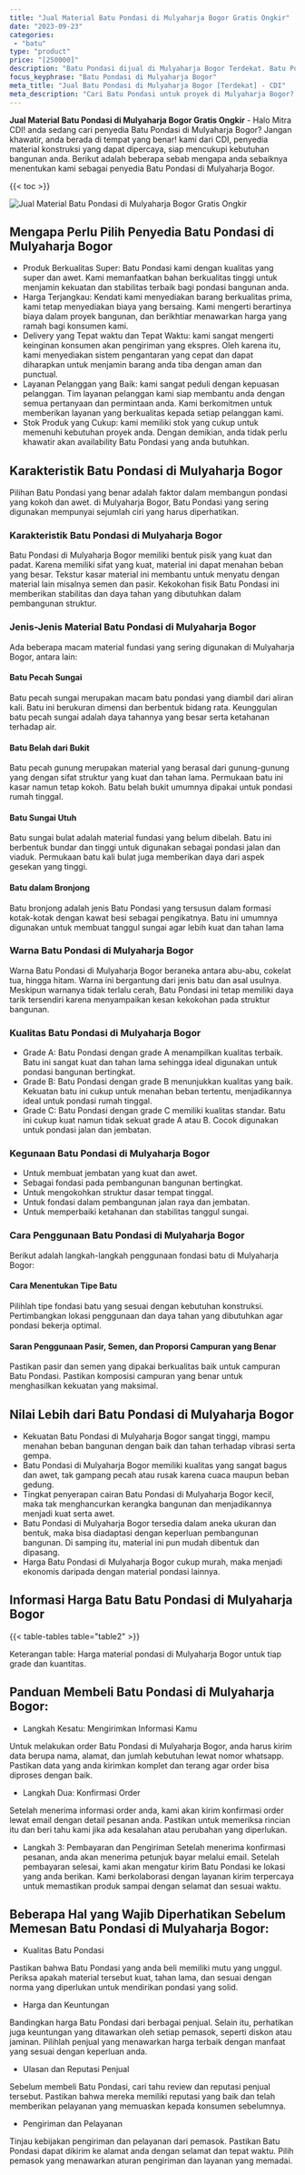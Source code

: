 ```yaml
---
title: "Jual Material Batu Pondasi di Mulyaharja Bogor Gratis Ongkir"
date: "2023-09-23"
categories:
 - "batu"
type: "product"
price: "[250000]"
description: "Batu Pondasi dijual di Mulyaharja Bogor Terdekat. Batu Pondasi ini sering digunakan dalam proyek konstruksi sebagai pondasi bangunan yang kuat dan tahan lama. Kontak kami untuk mendapatkan informasi lebih lanjut."
focus_keyphrase: "Batu Pondasi di Mulyaharja Bogor"
meta_title: "Jual Batu Pondasi di Mulyaharja Bogor [Terdekat] - CDI"
meta_description: "Cari Batu Pondasi untuk proyek di Mulyaharja Bogor? Kami menawarkan Batu Pondasi berkualitas untuk dasar bangunan. Segera dapatkan penawaran terbaik."
---
```


**Jual Material Batu Pondasi di Mulyaharja Bogor Gratis Ongkir** - Halo Mitra CDI! anda sedang cari penyedia Batu Pondasi di Mulyaharja Bogor? Jangan khawatir, anda berada di tempat yang benar! kami dari CDI, penyedia material konstruksi yang dapat dipercaya, siap mencukupi kebutuhan bangunan anda. Berikut adalah beberapa sebab mengapa anda sebaiknya menentukan kami sebagai penyedia Batu Pondasi di Mulyaharja Bogor.

{{< toc >}}

![Jual Material Batu Pondasi di Mulyaharja Bogor Gratis Ongkir](/images/batu/batu-pondasi-20.jpg)

## Mengapa Perlu Pilih Penyedia Batu Pondasi di Mulyaharja Bogor

*   Produk Berkualitas Super: Batu Pondasi kami dengan kualitas yang super dan awet. Kami memanfaatkan bahan berkualitas tinggi untuk menjamin kekuatan dan stabilitas terbaik bagi pondasi bangunan anda.
*   Harga Terjangkau: Kendati kami menyediakan barang berkualitas prima, kami tetap menyediakan biaya yang bersaing. Kami mengerti berartinya biaya dalam proyek bangunan, dan berikhtiar menawarkan harga yang ramah bagi konsumen kami.
*   Delivery yang Tepat waktu dan Tepat Waktu: kami sangat mengerti keinginan konsumen akan pengiriman yang ekspres. Oleh karena itu, kami menyediakan sistem pengantaran yang cepat dan dapat diharapkan untuk menjamin barang anda tiba dengan aman dan punctual.
*   Layanan Pelanggan yang Baik: kami sangat peduli dengan kepuasan pelanggan. Tim layanan pelanggan kami siap membantu anda dengan semua pertanyaan dan permintaan anda. Kami berkomitmen untuk memberikan layanan yang berkualitas kepada setiap pelanggan kami.
*   Stok Produk yang Cukup: kami memiliki stok yang cukup untuk memenuhi kebutuhan proyek anda. Dengan demikian, anda tidak perlu khawatir akan availability Batu Pondasi yang anda butuhkan.

## Karakteristik Batu Pondasi di Mulyaharja Bogor

Pilihan Batu Pondasi yang benar adalah faktor dalam membangun pondasi yang kokoh dan awet. di Mulyaharja Bogor, Batu Pondasi yang sering digunakan mempunyai sejumlah ciri yang harus diperhatikan.

### Karakteristik Batu Pondasi di Mulyaharja Bogor

Batu Pondasi di Mulyaharja Bogor memiliki bentuk pisik yang kuat dan padat. Karena memiliki sifat yang kuat, material ini dapat menahan beban yang besar. Tekstur kasar material ini membantu untuk menyatu dengan material lain misalnya semen dan pasir. Kekokohan fisik Batu Pondasi ini memberikan stabilitas dan daya tahan yang dibutuhkan dalam pembangunan struktur.

### Jenis-Jenis Material Batu Pondasi di Mulyaharja Bogor

Ada beberapa macam material fundasi yang sering digunakan di Mulyaharja Bogor, antara lain:

#### Batu Pecah Sungai

Batu pecah sungai merupakan macam batu pondasi yang diambil dari aliran kali. Batu ini berukuran dimensi dan berbentuk bidang rata. Keunggulan batu pecah sungai adalah daya tahannya yang besar serta ketahanan terhadap air.

#### Batu Belah dari Bukit

Batu pecah gunung merupakan material yang berasal dari gunung-gunung yang dengan sifat struktur yang kuat dan tahan lama. Permukaan batu ini kasar namun tetap kokoh. Batu belah bukit umumnya dipakai untuk pondasi rumah tinggal.

#### Batu Sungai Utuh

Batu sungai bulat adalah material fundasi yang belum dibelah. Batu ini berbentuk bundar dan tinggi untuk digunakan sebagai pondasi jalan dan viaduk. Permukaan batu kali bulat juga memberikan daya dari aspek gesekan yang tinggi.

#### Batu dalam Bronjong

Batu bronjong adalah jenis Batu Pondasi yang tersusun dalam formasi kotak-kotak dengan kawat besi sebagai pengikatnya. Batu ini umumnya digunakan untuk membuat tanggul sungai agar lebih kuat dan tahan lama

### Warna Batu Pondasi di Mulyaharja Bogor

Warna Batu Pondasi di Mulyaharja Bogor beraneka antara abu-abu, cokelat tua, hingga hitam. Warna ini bergantung dari jenis batu dan asal usulnya. Meskipun warnanya tidak terlalu cerah, Batu Pondasi ini tetap memiliki daya tarik tersendiri karena menyampaikan kesan kekokohan pada struktur bangunan.

### Kualitas Batu Pondasi di Mulyaharja Bogor

*   Grade A: Batu Pondasi dengan grade A menampilkan kualitas terbaik. Batu ini sangat kuat dan tahan lama sehingga ideal digunakan untuk pondasi bangunan bertingkat.
*   Grade B: Batu Pondasi dengan grade B menunjukkan kualitas yang baik. Kekuatan batu ini cukup untuk menahan beban tertentu, menjadikannya ideal untuk pondasi rumah tinggal.
*   Grade C: Batu Pondasi dengan grade C memiliki kualitas standar. Batu ini cukup kuat namun tidak sekuat grade A atau B. Cocok digunakan untuk pondasi jalan dan jembatan.

### Kegunaan Batu Pondasi di Mulyaharja Bogor

*   Untuk membuat jembatan yang kuat dan awet.
*   Sebagai fondasi pada pembangunan bangunan bertingkat.
*   Untuk mengokohkan struktur dasar tempat tinggal.
*   Untuk fondasi dalam pembangunan jalan raya dan jembatan.
*   Untuk memperbaiki ketahanan dan stabilitas tanggul sungai.

### Cara Penggunaan Batu Pondasi di Mulyaharja Bogor

Berikut adalah langkah-langkah penggunaan fondasi batu di Mulyaharja Bogor:

#### Cara Menentukan Tipe Batu

Pilihlah tipe fondasi batu yang sesuai dengan kebutuhan konstruksi. Pertimbangkan lokasi penggunaan dan daya tahan yang dibutuhkan agar pondasi bekerja optimal.

#### Saran Penggunaan Pasir, Semen, dan Proporsi Campuran yang Benar

Pastikan pasir dan semen yang dipakai berkualitas baik untuk campuran Batu Pondasi. Pastikan komposisi campuran yang benar untuk menghasilkan kekuatan yang maksimal.

## Nilai Lebih dari Batu Pondasi di Mulyaharja Bogor

*   Kekuatan Batu Pondasi di Mulyaharja Bogor sangat tinggi, mampu menahan beban bangunan dengan baik dan tahan terhadap vibrasi serta gempa.
*   Batu Pondasi di Mulyaharja Bogor memiliki kualitas yang sangat bagus dan awet, tak gampang pecah atau rusak karena cuaca maupun beban gedung.
*   Tingkat penyerapan cairan Batu Pondasi di Mulyaharja Bogor kecil, maka tak menghancurkan kerangka bangunan dan menjadikannya menjadi kuat serta awet.
*   Batu Pondasi di Mulyaharja Bogor tersedia dalam aneka ukuran dan bentuk, maka bisa diadaptasi dengan keperluan pembangunan bangunan. Di samping itu, material ini pun mudah dibentuk dan dipasang.
*   Harga Batu Pondasi di Mulyaharja Bogor cukup murah, maka menjadi ekonomis daripada dengan material pondasi lainnya.

## Informasi Harga Batu Batu Pondasi di Mulyaharja Bogor

{{< table-tables table="table2" >}}

Keterangan table: Harga material pondasi di Mulyaharja Bogor untuk tiap grade dan kuantitas.

## Panduan Membeli Batu Pondasi di Mulyaharja Bogor:

*   Langkah Kesatu: Mengirimkan Informasi Kamu

Untuk melakukan order Batu Pondasi di Mulyaharja Bogor, anda harus kirim data berupa nama, alamat, dan jumlah kebutuhan lewat nomor whatsapp. Pastikan data yang anda kirimkan komplet dan terang agar order bisa diproses dengan baik.
*   Langkah Dua: Konfirmasi Order

Setelah menerima informasi order anda, kami akan kirim konfirmasi order lewat email dengan detail pesanan anda. Pastikan untuk memeriksa rincian itu dan beri tahu kami jika ada kesalahan atau perubahan yang diperlukan.
*   Langkah 3: Pembayaran dan Pengiriman
Setelah menerima konfirmasi pesanan, anda akan menerima petunjuk bayar melalui email. Setelah pembayaran selesai, kami akan mengatur kirim Batu Pondasi ke lokasi yang anda berikan. Kami berkolaborasi dengan layanan kirim terpercaya untuk memastikan produk sampai dengan selamat dan sesuai waktu.

## Beberapa Hal yang Wajib Diperhatikan Sebelum Memesan Batu Pondasi di Mulyaharja Bogor:

*   Kualitas Batu Pondasi

Pastikan bahwa Batu Pondasi yang anda beli memiliki mutu yang unggul. Periksa apakah material tersebut kuat, tahan lama, dan sesuai dengan norma yang diperlukan untuk mendirikan pondasi yang solid.
*   Harga dan Keuntungan

Bandingkan harga Batu Pondasi dari berbagai penjual. Selain itu, perhatikan juga keuntungan yang ditawarkan oleh setiap pemasok, seperti diskon atau jaminan. Pilihlah penjual yang menawarkan harga terbaik dengan manfaat yang sesuai dengan keperluan anda.
*   Ulasan dan Reputasi Penjual

Sebelum membeli Batu Pondasi, cari tahu review dan reputasi penjual tersebut. Pastikan bahwa mereka memiliki reputasi yang baik dan telah memberikan pelayanan yang memuaskan kepada konsumen sebelumnya.
*   Pengiriman dan Pelayanan

Tinjau kebijakan pengiriman dan pelayanan dari pemasok. Pastikan Batu Pondasi dapat dikirim ke alamat anda dengan selamat dan tepat waktu. Pilih pemasok yang menawarkan aturan pengiriman dan layanan yang memadai.